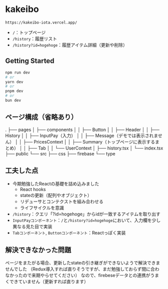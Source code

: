 # kakeibo
```
https://kakeibo-iota.vercel.app/
```
- `/`：トップページ
- `/history`：履歴リスト
- `/history?id=hogehoge`：履歴アイテム詳細（更新や削除）

## Getting Started
```bash
npm run dev
# or
yarn dev
# or
pnpm dev
# or
bun dev
```

## ページ構成（省略あり）
.
├── pages
│   ├── components
│   │   ├──  Button
│   │   ├──  Header
│   │   ├──  History
│   │   ├──  InputPay（入力）
│   │   ├──  Message（デモでは表示されません）
│   │   ├──  PricesContext
│   │   ├──  Summary（トップページに表示するまとめ）
│   │   ├──  Tab
│   │   └──  UserContext
│   ├── history.tsx
│   └── index.tsx
├── public
└── src
    ├── css
    ├── firebase
    └── type

## 工夫した点
- 今期勉強したReactの基礎を詰め込みました
  - React hooks
  - stateの更新（配列やオブジェクト）
  - リデューサとコンテクストを組み合わせる
  - ライフサイクルを意識
- `/history`：クエリ「?id=hogehoge」からidが一致するアイテムを取り出す
- `InputPayコンポーネント`：`/`と`/history?id=hogehoge`において、入力欄を少し異なる見た目で実装
- `Tabコンポーネント`, `Buttonコンポーネント`：Reactっぽく実装

## 解決できなかった問題
ページをまたがる場合、更新したstateの引き継ぎができないようで解決できませんでした
（Redux導入すれば直りそうですが、まだ勉強しておらず間に合わなかったので来期やらせてください）
なので、firebeseデータとの連携がうまくできていません（更新すれば直ります）
